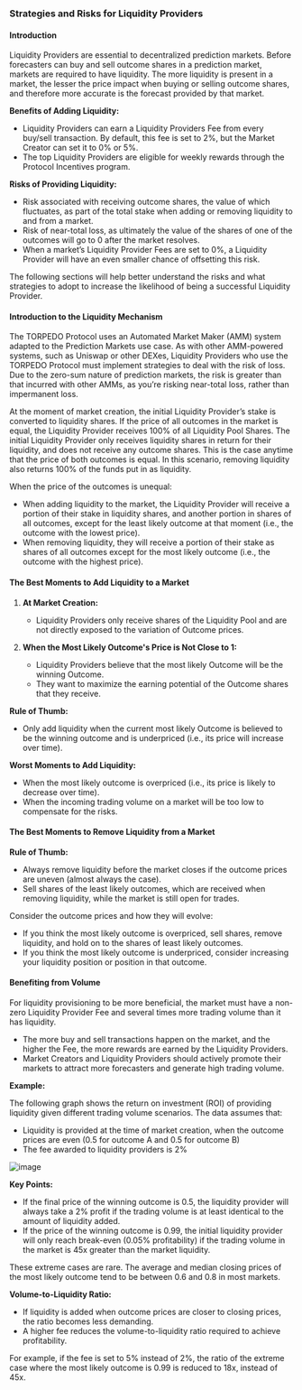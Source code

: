 
### Strategies and Risks for Liquidity Providers

#### Introduction

Liquidity Providers are essential to decentralized prediction markets. Before forecasters can buy and sell outcome shares in a prediction market, markets are required to have liquidity.
The more liquidity is present in a market, the lesser the price impact when buying or selling outcome shares, and therefore more accurate is the forecast provided by that market.

**Benefits of Adding Liquidity:**
- Liquidity Providers can earn a Liquidity Providers Fee from every buy/sell transaction. By default, this fee is set to 2%, but the Market Creator can set it to 0% or 5%.
- The top Liquidity Providers are eligible for weekly rewards through the Protocol Incentives program.

**Risks of Providing Liquidity:**
- Risk associated with receiving outcome shares, the value of which fluctuates, as part of the total stake when adding or removing liquidity to and from a market.
- Risk of near-total loss, as ultimately the value of the shares of one of the outcomes will go to 0 after the market resolves.
- When a market’s Liquidity Provider Fees are set to 0%, a Liquidity Provider will have an even smaller chance of offsetting this risk.

The following sections will help better understand the risks and what strategies to adopt to increase the likelihood of being a successful Liquidity Provider.

#### Introduction to the Liquidity Mechanism

The TORPEDO Protocol uses an Automated Market Maker (AMM) system adapted to the Prediction Markets use case. As with other AMM-powered systems, such as Uniswap or other DEXes, Liquidity Providers who use the TORPEDO Protocol must implement strategies to deal with the risk of loss. 
Due to the zero-sum nature of prediction markets, the risk is greater than that incurred with other AMMs, as you’re risking near-total loss, rather than impermanent loss.

At the moment of market creation, the initial Liquidity Provider’s stake is converted to liquidity shares. 
If the price of all outcomes in the market is equal, the Liquidity Provider receives 100% of all Liquidity Pool Shares. The initial Liquidity Provider only receives liquidity shares in return for their liquidity, and does not receive any outcome shares. This is the case anytime that the price of both outcomes is equal. In this scenario, removing liquidity also returns 100% of the funds put in as liquidity.

When the price of the outcomes is unequal:
- When adding liquidity to the market, the Liquidity Provider will receive a portion of their stake in liquidity shares, and another portion in shares of all outcomes, except for the least likely outcome at that moment (i.e., the outcome with the lowest price).
- When removing liquidity, they will receive a portion of their stake as shares of all outcomes except for the most likely outcome (i.e., the outcome with the highest price).

#### The Best Moments to Add Liquidity to a Market

1. **At Market Creation:**
   - Liquidity Providers only receive shares of the Liquidity Pool and are not directly exposed to the variation of Outcome prices.

2. **When the Most Likely Outcome's Price is Not Close to 1:**
   - Liquidity Providers believe that the most likely Outcome will be the winning Outcome.
   - They want to maximize the earning potential of the Outcome shares that they receive.

**Rule of Thumb:**
- Only add liquidity when the current most likely Outcome is believed to be the winning outcome and is underpriced (i.e., its price will increase over time).

**Worst Moments to Add Liquidity:**
- When the most likely outcome is overpriced (i.e., its price is likely to decrease over time).
- When the incoming trading volume on a market will be too low to compensate for the risks.

#### The Best Moments to Remove Liquidity from a Market

**Rule of Thumb:**
- Always remove liquidity before the market closes if the outcome prices are uneven (almost always the case).
- Sell shares of the least likely outcomes, which are received when removing liquidity, while the market is still open for trades.

Consider the outcome prices and how they will evolve:
- If you think the most likely outcome is overpriced, sell shares, remove liquidity, and hold on to the shares of least likely outcomes.
- If you think the most likely outcome is underpriced, consider increasing your liquidity position or position in that outcome.

#### Benefiting from Volume

For liquidity provisioning to be more beneficial, the market must have a non-zero Liquidity Provider Fee and several times more trading volume than it has liquidity.

- The more buy and sell transactions happen on the market, and the higher the Fee, the more rewards are earned by the Liquidity Providers.
- Market Creators and Liquidity Providers should actively promote their markets to attract more forecasters and generate high trading volume.

**Example:**

The following graph shows the return on investment (ROI) of providing liquidity given different trading volume scenarios. The data assumes that:
- Liquidity is provided at the time of market creation, when the outcome prices are even (0.5 for outcome A and 0.5 for outcome B)
- The fee awarded to liquidity providers is 2%

![image](https://github.com/tebloxtarun/DEFI-Research/assets/170434531/640e39a7-ba42-42d0-9975-076c92161500)



**Key Points:**
- If the final price of the winning outcome is 0.5, the liquidity provider will always take a 2% profit if the trading volume is at least identical to the amount of liquidity added.
- If the price of the winning outcome is 0.99, the initial liquidity provider will only reach break-even (0.05% profitability) if the trading volume in the market is 45x greater than the market liquidity.

These extreme cases are rare. The average and median closing prices of the most likely outcome tend to be between 0.6 and 0.8 in most markets.

**Volume-to-Liquidity Ratio:**
- If liquidity is added when outcome prices are closer to closing prices, the ratio becomes less demanding.
- A higher fee reduces the volume-to-liquidity ratio required to achieve profitability.

For example, if the fee is set to 5% instead of 2%, the ratio of the extreme case where the most likely outcome is 0.99 is reduced to 18x, instead of 45x.
